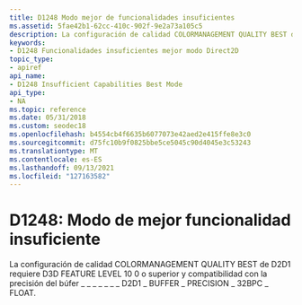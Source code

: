 ```yaml
---
title: D1248 Modo mejor de funcionalidades insuficientes
ms.assetid: 5fae42b1-62cc-410c-902f-9e2a73a105c5
description: La configuración de calidad COLORMANAGEMENT QUALITY BEST de D2D1 requiere D3D FEATURE LEVEL 10 0 o superior y compatibilidad con la precisión del búfer \_ \_ \_ \_ \_ \_ \_ D2D1 \_ BUFFER \_ PRECISION \_ 32BPC \_ FLOAT.
keywords:
- D1248 Funcionalidades insuficientes mejor modo Direct2D
topic_type:
- apiref
api_name:
- D1248 Insufficient Capabilities Best Mode
api_type:
- NA
ms.topic: reference
ms.date: 05/31/2018
ms.custom: seodec18
ms.openlocfilehash: b4554cb4f6635b6077073e42aed2e415ffe8e3c0
ms.sourcegitcommit: d75fc10b9f0825bbe5ce5045c90d4045e3c53243
ms.translationtype: MT
ms.contentlocale: es-ES
ms.lasthandoff: 09/13/2021
ms.locfileid: "127163582"
---
```

# <a name="d1248-insufficient-capabilities-best-mode"></a>D1248: Modo de mejor funcionalidad insuficiente

La configuración de calidad COLORMANAGEMENT QUALITY BEST de D2D1 requiere D3D FEATURE LEVEL 10 0 o superior y compatibilidad con la precisión del búfer \_ \_ \_ \_ \_ \_ \_ D2D1 \_ BUFFER \_ PRECISION \_ 32BPC \_ FLOAT.





 

 

 




